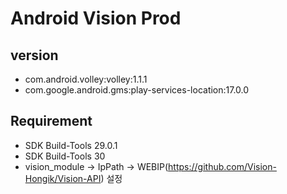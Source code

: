 # Android Vision Prod

version
----------------------------
* com.android.volley:volley:1.1.1
* com.google.android.gms:play-services-location:17.0.0

Requirement
----------------------------
* SDK Build-Tools 29.0.1
* SDK Build-Tools 30
* vision_module -> IpPath -> WEBIP(https://github.com/Vision-Hongik/Vision-API) 설정
